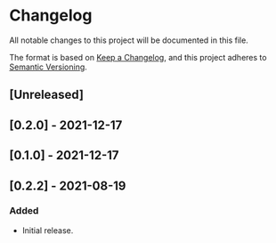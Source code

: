 # Changelog

All notable changes to this project will be documented in this file.

The format is based on [Keep a Changelog](https://keepachangelog.com/en/1.0.0/),
and this project adheres to [Semantic Versioning](https://semver.org/spec/v2.0.0.html).

## [Unreleased]

## [0.2.0] - 2021-12-17

## [0.1.0] - 2021-12-17

## [0.2.2] - 2021-08-19

### Added

- Initial release.
